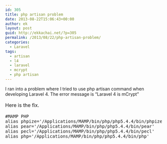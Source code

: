 ```yaml
---
id: 305
title: php artisan problem
date: 2013-08-22T15:06:43+00:00
author: ek
layout: post
guid: http://ekkachai.net/?p=305
permalink: /2013/08/22/php-artisan-problem/
categories:
  - Laravel
tags:
  - artisan
  - l4
  - laravel
  - mcrypt
  - php artisan
---
```

I ran into a problem where I tried to use php artisan command when developing Laravel 4. The error message is &#8220;Laravel 4 is mCrypt&#8221;

<span style="line-height: 1.714285714; font-size: 1rem;">Here is the fix.</span>

<pre>#MAMP PHP
alias phpize='/Applications/MAMP/bin/php/php5.4.4/bin/phpize'
alias pear='/Applications/MAMP/bin/php/php5.4.4/bin/pear'
alias pecl='/Applications/MAMP/bin/php/php5.4.4/bin/pecl'
alias php='/Applications/MAMP/bin/php/php5.4.4/bin/php'</pre>